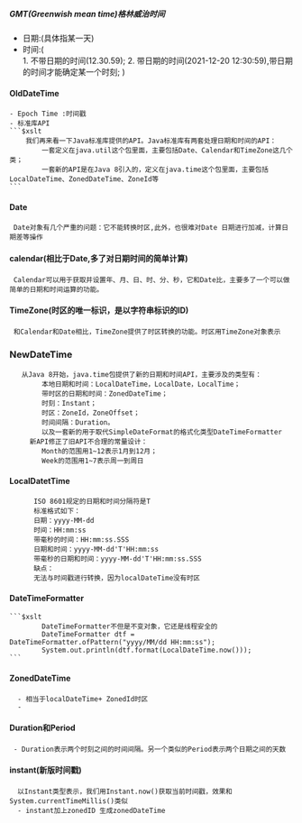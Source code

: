 ##### GMT(Greenwish mean time)格林威治时间
- 日期:(具体指某一天)
- 时间:(  
        1.   不带日期的时间(12.30.59);
        2.    带日期的时间(2021-12-20 12:30:59),带日期的时间才能确定某一个时刻;
      )
#### OldDateTime
    - Epoch Time :时间戳
    - 标准库API
    ```$xslt
        我们再来看一下Java标准库提供的API。Java标准库有两套处理日期和时间的API：
            一套定义在java.util这个包里面，主要包括Date、Calendar和TimeZone这几个类；
            一套新的API是在Java 8引入的，定义在java.time这个包里面，主要包括LocalDateTime、ZonedDateTime、ZoneId等
    ```
  #### Date 
     Date对象有几个严重的问题：它不能转换时区,此外，也很难对Date 日期进行加减，计算日期差等操作
  #### calendar(相比于Date,多了对日期时间的简单计算)
     Calendar可以用于获取并设置年、月、日、时、分、秒，它和Date比，主要多了一个可以做简单的日期和时间运算的功能。
  #### TimeZone(时区的唯一标识，是以字符串标识的ID)
     和Calendar和Date相比，TimeZone提供了时区转换的功能。时区用TimeZone对象表示   
### NewDateTime
 ```$xslt
    从Java 8开始，java.time包提供了新的日期和时间API，主要涉及的类型有：
         本地日期和时间：LocalDateTime，LocalDate，LocalTime；
         带时区的日期和时间：ZonedDateTime；
         时刻：Instant；
         时区：ZoneId，ZoneOffset；
         时间间隔：Duration。
         以及一套新的用于取代SimpleDateFormat的格式化类型DateTimeFormatter
      新API修正了旧API不合理的常量设计：
         Month的范围用1~12表示1月到12月；
         Week的范围用1~7表示周一到周日
  ```    
  #### LocalDatetTime
  ```$xslt
        ISO 8601规定的日期和时间分隔符是T
        标准格式如下：
        日期：yyyy-MM-dd
        时间：HH:mm:ss
        带毫秒的时间：HH:mm:ss.SSS
        日期和时间：yyyy-MM-dd'T'HH:mm:ss
        带毫秒的日期和时间：yyyy-MM-dd'T'HH:mm:ss.SSS
        缺点：
        无法与时间戳进行转换，因为localDateTime没有时区
   ```
  #### DateTimeFormatter
    ```$xslt
            DateTimeFormatter不但是不变对象，它还是线程安全的
            DateTimeFormatter dtf = DateTimeFormatter.ofPattern("yyyy/MM/dd HH:mm:ss");
            System.out.println(dtf.format(LocalDateTime.now()));
    ```   
  #### ZonedDateTime
      - 相当于localDateTime+ ZonedId时区
      -   
  #### Duration和Period
     - Duration表示两个时刻之间的时间间隔。另一个类似的Period表示两个日期之间的天数  
  #### instant(新版时间戳)
  ```$xslt
    以Instant类型表示，我们用Instant.now()获取当前时间戳，效果和System.currentTimeMillis()类似
    - instant加上zonedID 生成zonedDateTime
   ```   
     
     
     
     
     
     
     
     
     
     
     
     